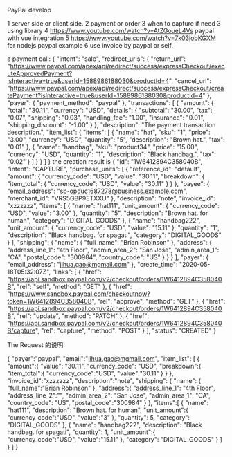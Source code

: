 PayPal develop

1 server side or client side.
2 payment or order
3 when to capture if need
3 using library
4 https://www.youtube.com/watch?v=AtZGoueL4Vs paypal with vue integration
5 https://www.youtube.com/watch?v=7k03jobKGXM for nodejs paypal example
6 use invoice by paypal or self.

a payment call:
{
"intent": "sale",
"redirect_urls": {
"return_url": "https://www.paypal.com/apex/api/redirect/success/expressCheckout/executeApprovedPayment?isInteractive=true&userId=1588986188030&productId=4",
"cancel_url": "https://www.paypal.com/apex/api/redirect/success/expressCheckout/createPayment?isInteractive=true&userId=1588986188030&productId=4"
},
"payer": {
"payment_method": "paypal"
},
"transactions": [
{
"amount": {
"total": "30.11",
"currency": "USD",
"details": {
"subtotal": "30.00",
"tax": "0.07",
"shipping": "0.03",
"handling_fee": "1.00",
"insurance": "0.01",
"shipping_discount": "-1.00"
}
},
"description": "The payment transaction description.",
"item_list": {
"items": [
{
"name": "hat",
"sku": "1",
"price": "3.00",
"currency": "USD",
"quantity": "5",
"description": "Brown hat.",
"tax": "0.01"
},
{
"name": "handbag",
"sku": "product34",
"price": "15.00",
"currency": "USD",
"quantity": "1",
"description": "Black handbag.",
"tax": "0.02"
}
]
}
}
]
}
the creation result is
{
"id": "1W6412894C358040B",
"intent": "CAPTURE",
"purchase_units": [
{
"reference_id": "default",
"amount": {
"currency_code": "USD",
"value": "30.11",
"breakdown": {
"item_total": {
"currency_code": "USD",
"value": "30.11"
}
}
},
"payee": {
"email_address": "sb-opduc1687278@business.example.com",
"merchant_id": "VRS5GBP9ETXXU"
},
"description": "note",
"invoice_id": "xzzzzzz",
"items": [
{
"name": "hat111",
"unit_amount": {
"currency_code": "USD",
"value": "3.00"
},
"quantity": "5",
"description": "Brown hat. for human",
"category": "DIGITAL_GOODS"
},
{
"name": "handbag222",
"unit_amount": {
"currency_code": "USD",
"value": "15.11"
},
"quantity": "1",
"description": "Black handbag. for spagati",
"category": "DIGITAL_GOODS"
}
],
"shipping": {
"name": {
"full_name": "Brian Robinson"
},
"address": {
"address_line_1": "4th Floor",
"admin_area_2": "San Jose",
"admin_area_1": "CA",
"postal_code": "300984",
"country_code": "US"
}
}
}
],
"payer": {
"email_address": "jihua.gao@mgmail.com"
},
"create_time": "2020-05-18T05:32:07Z",
"links": [
{
"href": "https://api.sandbox.paypal.com/v2/checkout/orders/1W6412894C358040B",
"rel": "self",
"method": "GET"
},
{
"href": "https://www.sandbox.paypal.com/checkoutnow?token=1W6412894C358040B",
"rel": "approve",
"method": "GET"
},
{
"href": "https://api.sandbox.paypal.com/v2/checkout/orders/1W6412894C358040B",
"rel": "update",
"method": "PATCH"
},
{
"href": "https://api.sandbox.paypal.com/v2/checkout/orders/1W6412894C358040B/capture",
"rel": "capture",
"method": "POST"
}
],
"status": "CREATED"
}


The Request 的说明

{
  "payer":"paypal",
  "email":"jihua.gao@mgmail.com",
  "item_list": [
        {
          "amount":{
                "value": "30.11",
                "currency_code": "USD",
                "breakdown":{
                  "item_total":{
                    "currency_code":"USD",
                    "value":"30.11"
                  }
                }
          },
          "invoice_id":"xzzzzzz",
          "description":"note",
          "shipping": {
            "name": {
              "full_name":"Brian Robinson"
            },
            "address":{
              "address_line_1": "4th Floor",
              "address_line_2":"",
              "admin_area_2": "San Jose",
              "admin_area_1": "CA",
              "country_code": "US",
              "postal_code":"300984"
            }
          },
          "items":[
          {
            "name": "hat111",
            "description": "Brown hat. for human",
            "unit_amount":{
              "currency_code":"USD",
              "value":"3"
            },
            "quantity": 5,
            "category": "DIGITAL_GOODS"
          },
          {
            "name": "handbag222",
            "description": "Black handbag. for spagati",
            "quantity": 1,
            "unit_amount":{
              "currency_code":"USD",
              "value":"15.11"
            },
            "category": "DIGITAL_GOODS"
          }
          ]
        }
  ] 
}